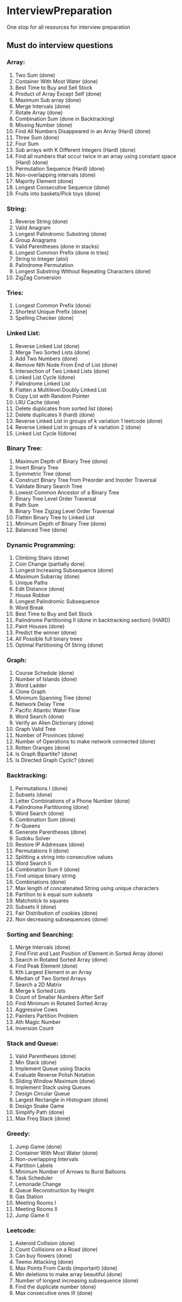 # InterviewPreparation
One stop for all resources for interview preparation

## Must do interview questions

### Array:
1. Two Sum (done)
2. Container With Most Water (done)
3. Best Time to Buy and Sell Stock
4. Product of Array Except Self (done)
5. Maximum Sub array (done)
6. Merge Intervals (done)
7. Rotate Array (done)
8. Combination Sum  (done in Backtracking)
9. Missing Number (done)
10. Find All Numbers Disappeared in an Array (Hard) (done)
11. Three Sum (done)
12. Four Sum
13. Sub arrays with K Different Integers (Hard) (done)
14. Find all numbers that occur twice in an array using constant space (Hard) (done)
15. Permutation Sequence (Hard) (done)
16. Non-overlapping intervals (done)
17. Majority Element (done)
18. Longest Consecutive Sequence (done)
19. Fruits into baskets/Pick toys (done)

### String:
1. Reverse String (done)
2. Valid Anagram
3. Longest Palindromic Substring (done)
4. Group Anagrams
5. Valid Parentheses (done in stacks)
6. Longest Common Prefix (done in tries)
7. String to Integer (atoi)
8. Palindrome Permutation
9. Longest Substring Without Repeating Characters (done)
10. ZigZag Conversion

### Tries:
1. Longest Common Prefix (done)
2. Shortest Unique Prefix (done)
3. Spelling Checker (done)

### Linked List:
1. Reverse Linked List (done)
2. Merge Two Sorted Lists (done)
3. Add Two Numbers (done)
4. Remove Nth Node From End of List (done)
5. Intersection of Two Linked Lists (done)
6. Linked List Cycle I(done)
7. Palindrome Linked List
8. Flatten a Multilevel Doubly Linked List
9. Copy List with Random Pointer
10. LRU Cache (done)
11. Delete duplicates from sorted list (done)
12. Delete duplicates II (hard) (done)
13. Reverse Linked List in groups of k variation 1 leetcode (done)
14. Reverse Linked List in groups of k variation 2 (done)
15. Linked List Cycle II(done)

### Binary Tree:
1. Maximum Depth of Binary Tree (done)
2. Invert Binary Tree
3. Symmetric Tree (done)
4. Construct Binary Tree from Preorder and Inorder Traversal
5. Validate Binary Search Tree
6. Lowest Common Ancestor of a Binary Tree
7. Binary Tree Level Order Traversal
8. Path Sum
9. Binary Tree Zigzag Level Order Traversal
10. Flatten Binary Tree to Linked List
11. Minimum Depth of Binary Tree (done)
12. Balanced Tree (done)

### Dynamic Programming:
1. Climbing Stairs (done)
2. Coin Change (partially done)
3. Longest Increasing Subsequence (done)
4. Maximum Subarray (done)
5. Unique Paths
6. Edit Distance (done)
7. House Robber
8. Longest Palindromic Subsequence
9. Word Break
10. Best Time to Buy and Sell Stock
11. Palindrome Partitioning II (done in backtracking section) (HARD)
12. Paint Houses (done)
13. Predict the winner (done)
14. All Possible full binary trees
15. Optimal Partitioning Of String (done)

### Graph:
1. Course Schedule (done)
2. Number of Islands (done)
3. Word Ladder
4. Clone Graph
5. Minimum Spanning Tree (done)
6. Network Delay Time
7. Pacific Atlantic Water Flow
8. Word Search (done)
9. Verify an Alien Dictionary (done)
10. Graph Valid Tree
11. Number of Provinces (done)
12. Number of Operations to make network connected (done)
13. Rotten Oranges (done)
14. Is Graph Bipartite? (done)
15. Is Directed Graph Cyclic? (done)

### Backtracking:
1. Permutations I (done)
2. Subsets (done)
3. Letter Combinations of a Phone Number (done)
4. Palindrome Partitioning (done) 
5. Word Search (done)
6. Combination Sum (done)
7. N-Queens
8. Generate Parentheses (done)
9. Sudoku Solver
10. Restore IP Addresses (done)
11. Permutations II (done)
12. Splitting a string into consecutive values
13. Word Search II
14. Combination Sum II (done)
15. Find unique binary string
16. Combinations (done)
17. Max length of concatenated String using unique characters
18. Partition to k equal sum subsets
19. Matchstick to squares
20. Subsets II (done)
21. Fair Distribution of cookies (done)
22. Non decreasing subsequences (done)

### Sorting and Searching:
1. Merge Intervals (done)
2. Find First and Last Position of Element in Sorted Array (done)
3. Search in Rotated Sorted Array (done)
4. Find Peak Element (done)
5. Kth Largest Element in an Array
6. Median of Two Sorted Arrays
7. Search a 2D Matrix
8. Merge k Sorted Lists
9. Count of Smaller Numbers After Self
10. Find Minimum in Rotated Sorted Array
11. Aggressive Cows
12. Painters Partition Problem
13. Ath Magic Number
14. Inversion Count

### Stack and Queue:
1. Valid Parentheses (done)
2. Min Stack (done)
3. Implement Queue using Stacks
4. Evaluate Reverse Polish Notation
5. Sliding Window Maximum (done)
6. Implement Stack using Queues
7. Design Circular Queue
8. Largest Rectangle in Histogram (done)
9. Design Snake Game
10. Simplify Path (done)
11. Max Freq Stack (done)

### Greedy:
1. Jump Game (done)
2. Container With Most Water (done)
3. Non-overlapping Intervals
4. Partition Labels
5. Minimum Number of Arrows to Burst Balloons
6. Task Scheduler
7. Lemonade Change
8. Queue Reconstruction by Height
9. Gas Station
10. Meeting Rooms I
11. Meeting Rooms II
12. Jump Game II

### Leetcode:
1. Asteroid Collision (done)
2. Count Collisions on a Road (done)
3. Can buy flowers (done)
4. Teemo Attacking (done)
5. Max Points From Cards (important) (done)
6. Min deletions to make array beautiful (done)
7. Number of longest increasing subsequence (done)
8. Find the duplicate number (done)
9. Max consecutive ones III (done)

